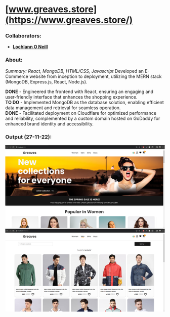 <!--https://github.com/darsaveli/Readme-Markdown-Syntax-->

# [www.greaves.store](https://www.greaves.store/)
### Collaborators:
* **[Lochlann O Neill](https://github.com/lochlannoneill)**

### About:
_Summary: React, MongoDB, HTML/CSS, Javascript_
Developed an E-Commerce website from inception to deployment, utilizing the MERN stack (MongoDB, Express.js, React, Node.js).  
  
**DONE** - Engineered the frontend with React, ensuring an engaging and user-friendly interface that enhances the shopping experience.  
**TO DO** - Implemented MongoDB as the database solution, enabling efficient data management and retrieval for seamless operation.  
**DONE** - Facilitated deployment on Cloudflare for optimized performance and reliability, complemented by a custom domain hosted on GoDaddy for enhanced brand identity and accessibility.  

### Output (27-11-22):
![26-02-2024_1](https://github.com/lochlannoneill/greaves/blob/main/screenshots/26-02-2024_1.png?raw=true)  
![26-02-2024_2](https://github.com/lochlannoneill/greaves/blob/main/screenshots/26-02-2024_2.png?raw=true)  

